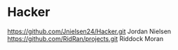 # Hacker
https://github.com/Jnielsen24/Hacker.git
Jordan Nielsen
https://github.com/RidRan/projects.git
Riddock Moran
